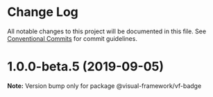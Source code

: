 # Change Log

All notable changes to this project will be documented in this file.
See [Conventional Commits](https://conventionalcommits.org) for commit guidelines.

# 1.0.0-beta.5 (2019-09-05)

**Note:** Version bump only for package @visual-framework/vf-badge
